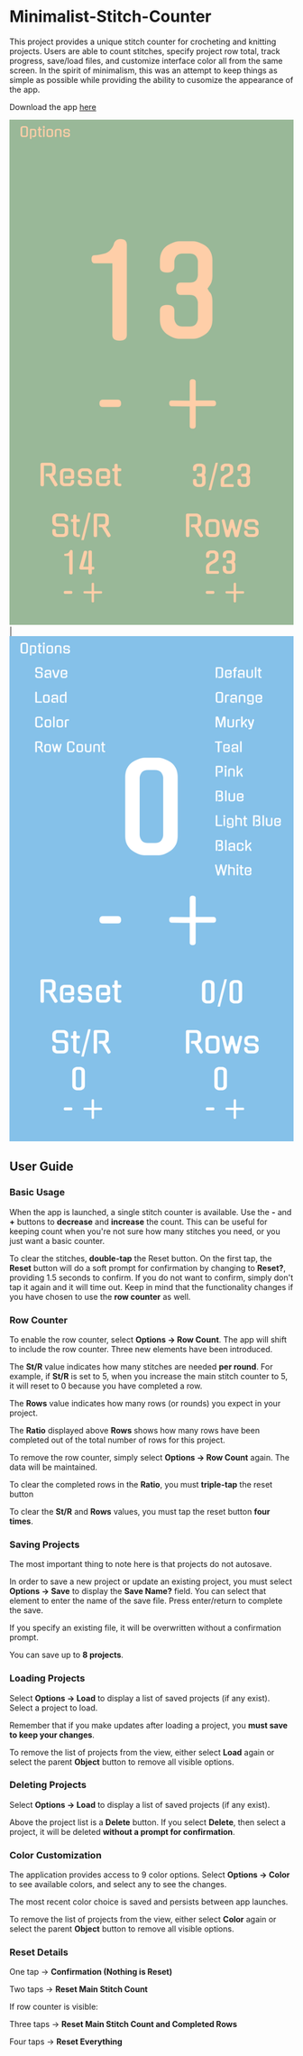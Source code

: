 # Minimalist-Stitch-Counter

This project provides a unique stitch counter for crocheting and knitting projects. Users are able to count stitches, specify project row total, track progress, save/load files, and customize interface color all from the same screen. In the spirit of minimalism, this was an attempt to keep things as simple as possible while providing the ability to cusomize the appearance of the app.

Download the app [here](https://play.google.com/store/apps/details?id=com.buffed.stitch)


![](https://github.com/erdavids/Minimalist-Stitch-Counter/blob/master/Screenshots/Screenshot_20190504-020544.png) | ![](https://github.com/erdavids/Minimalist-Stitch-Counter/blob/master/Screenshots/Screenshot_20190504-132457.png)

## User Guide

### Basic Usage

When the app is launched, a single stitch counter is available. Use the **-** and **+** buttons to **decrease** and **increase** the count. This can be useful for keeping count when you're not sure how many stitches you need, or you just want a basic counter.

To clear the stitches, **double-tap** the Reset button. On the first tap, the **Reset** button will do a soft prompt for confirmation by changing to **Reset?**, providing 1.5 seconds to confirm. If you do not want to confirm, simply don't tap it again and it will time out. Keep in mind that the functionality changes if you have chosen to use the **row counter** as well.

### Row Counter

To enable the row counter, select **Options -> Row Count**. The app will shift to include the row counter. Three new elements have been introduced.

The **St/R** value indicates how many stitches are needed **per round**. For example, if **St/R** is set to 5, when you increase the main stitch counter to 5, it will reset to 0 because you have completed a row.

The **Rows** value indicates how many rows (or rounds) you expect in your project.

The **Ratio** displayed above **Rows** shows how many rows have been completed out of the total number of rows for this project.

To remove the row counter, simply select **Options -> Row Count** again. The data will be maintained.

To clear the completed rows in the **Ratio**, you must **triple-tap** the reset button

To clear the **St/R** and **Rows** values, you must tap the reset button **four times**.

### Saving Projects

The most important thing to note here is that projects do not autosave.

In order to save a new project or update an existing project, you must select **Options -> Save** to display the **Save Name?** field. You can select that element to enter the name of the save file. Press enter/return to complete the save.

If you specify an existing file, it will be overwritten without a confirmation prompt. 

You can save up to **8 projects**.

### Loading Projects

Select **Options -> Load** to display a list of saved projects (if any exist). Select a project to load.

Remember that if you make updates after loading a project, you **must save to keep your changes**.

To remove the list of projects from the view, either select **Load** again or select the parent **Object** button to remove all visible options.

### Deleting Projects

Select **Options -> Load** to display a list of saved projects (if any exist).

Above the project list is a **Delete** button. If you select **Delete**, then select a project, it will be deleted **without a prompt for confirmation**.

### Color Customization

The application provides access to 9 color options. Select **Options -> Color** to see available colors, and select any to see the changes. 

The most recent color choice is saved and persists between app launches.

To remove the list of projects from the view, either select **Color** again or select the parent **Object** button to remove all visible options.

### Reset Details

One tap    -> **Confirmation (Nothing is Reset)**

Two taps   -> **Reset Main Stitch Count**

If row counter is visible:

Three taps -> **Reset Main Stitch Count and Completed Rows**

Four taps  -> **Reset Everything**


